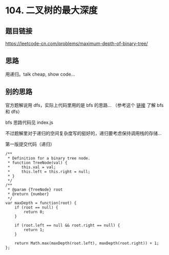 # 104. 二叉树的最大深度

## 题目链接

https://leetcode-cn.com/problems/maximum-depth-of-binary-tree/

## 思路

用递归。talk cheap, show code...

## 别的思路

官方题解说用 dfs，实际上代码里用的是 bfs 的思路... （参考这个 [链接](https://blog.csdn.net/weixin_40953222/article/details/80544928) 了解 bfs 和 dfs）

bfs 思路代码见 index.js

不过题解里对于递归的空间复杂度写的挺好的，递归要考虑保持调用栈的存储...

第一版提交代码（递归）

```
/**
 * Definition for a binary tree node.
 * function TreeNode(val) {
 *     this.val = val;
 *     this.left = this.right = null;
 * }
 */
/**
 * @param {TreeNode} root
 * @return {number}
 */
var maxDepth = function(root) {
    if (root == null) {
        return 0;
    }

    if (root.left == null && root.right == null) {
        return 1;
    }

    return Math.max(maxDepth(root.left), maxDepth(root.right)) + 1;
};

```
